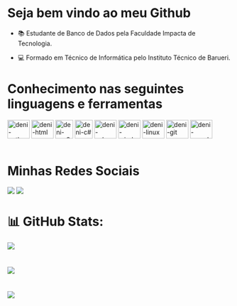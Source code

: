 # Seja bem vindo ao meu Github

- 📚 Estudante de Banco de Dados pela Faculdade Impacta de Tecnologia.
  
- 💻 Formado em Técnico de Informática pelo Instituto Técnico de Barueri.

# Conhecimento nas seguintes linguagens e ferramentas 
<div style="display: inline_block">
  <img align="center" alt="deni-python" height="42" width="50" src="https://cdn.jsdelivr.net/gh/devicons/devicon@latest/icons/python/python-original.svg">  
  <img align="center" alt="deni-html" height="42" width="50" src="https://cdn.jsdelivr.net/gh/devicons/devicon@latest/icons/html5/html5-original.svg">
  <img align="center" alt="deni-css3" height="42" width="40" src="https://cdn.jsdelivr.net/gh/devicons/devicon@latest/icons/css3/css3-original.svg">
  <img align="center" alt="deni-c#" height="42" width="40" src="https://cdn.jsdelivr.net/gh/devicons/devicon@latest/icons/csharp/csharp-original.svg">
  <img align="center" alt="deni-sqlserver" height="42" width="50" src="https://cdn.jsdelivr.net/gh/devicons/devicon@latest/icons/microsoftsqlserver/microsoftsqlserver-original.svg">
  <img align="center" alt="deni-windows" height="42" width="50" src="https://cdn.jsdelivr.net/gh/devicons/devicon@latest/icons/windows11/windows11-original.svg">
  <img align="center" alt="deni-linux" height="42" width="50" src="https://cdn.jsdelivr.net/gh/devicons/devicon@latest/icons/linux/linux-original.svg">
  <img align="center" alt="deni-git" height="42" width="50" src="https://cdn.jsdelivr.net/gh/devicons/devicon@latest/icons/git/git-original.svg">
  <img align="center" alt="deni-vscode" height="42" width="50" src="https://cdn.jsdelivr.net/gh/devicons/devicon@latest/icons/vscode/vscode-original.svg">
</div>
    
<br>

# Minhas Redes Sociais
<div>
  <a href="https://www.linkedin.com/in/denilson-sousa-silva--/" target="_blank"><img src="https://img.shields.io/badge/LinkedIn-0077B5?style=for-the-badge&logo=linkedin&logoColor=white" target="_blank"></a>
  <a href="https://www.instagram.com/denii_ssiilva" target="_blank"><img src="https://img.shields.io/badge/Instagram-E4405F?style=for-the-badge&logo=instagram&logoColor=white" target="_blank"></a>
  
</div>

# 📊 GitHub Stats:
![](https://github-readme-stats.vercel.app/api?username=denilsonssilva&show_icons=true&theme=dark&hide_border=false&include_all_commits=false&count_private=true)<br/>

#
![](https://github-readme-streak-stats.herokuapp.com/?user=denilsonssilva&theme=dark&hide_border=false)<br/>

#
![](https://github-readme-stats.vercel.app/api/top-langs/?username=denilsonssilva&theme=dark&hide_border=false&include_all_commits=false&count_private=true&layout=compact)
